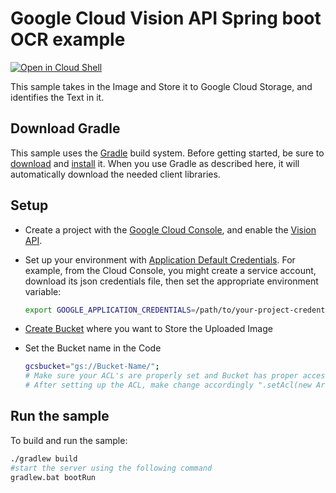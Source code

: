 # Google Cloud Vision API Spring boot OCR example

<a href="https://console.cloud.google.com/cloudshell/open?git_repo=https://github.com/GoogleCloudPlatform/java-docs-samples&page=editor&open_in_editor=vision/landmark-detection/README.md">
<img alt="Open in Cloud Shell" src ="http://gstatic.com/cloudssh/images/open-btn.png"></a>

This sample takes in the Image and Store it to Google Cloud Storage, and
identifies the Text in it.

## Download Gradle

This sample uses the [Gradle][gradle] build system. Before getting started, be
sure to [download][gradle-download] and [install][gradle-install] it. When you use
Gradle as described here, it will automatically download the needed client
libraries.

[gradle]: https://gradle.org/install/
[gradle-download]: https://gradle.org/releases/
[gradle-install]: https://gradle.org/install/

## Setup
* Create a project with the [Google Cloud Console][cloud-console], and enable
  the [Vision API][vision-api].
* Set up your environment with [Application Default Credentials][adc]. For
    example, from the Cloud Console, you might create a service account,
    download its json credentials file, then set the appropriate environment
    variable:

    ```bash
    export GOOGLE_APPLICATION_CREDENTIALS=/path/to/your-project-credentials.json
    ```

* [Create Bucket](bucket-creation) where you want to Store the Uploaded Image

* Set the Bucket name in the Code

    ```bash
    gcsbucket="gs://Bucket-Name/";
    # Make sure your ACL's are properly set and Bucket has proper access to upload the Image
    # After setting up the ACL, make change accordingly ".setAcl(new ArrayList<>(Arrays.asList(Acl.of(User.ofAllUsers(), Role.READER)))).build(),"
    ```

[cloud-console]: https://console.cloud.google.com
[vision-api]: https://console.cloud.google.com/apis/api/vision.googleapis.com/overview?project=_
[adc]: https://cloud.google.com/docs/authentication#developer_workflow
[gcs]: https://cloud.google.com/storage/docs/overview
[bucket-creation]: https://cloud.google.com/storage/docs/creating-buckets

## Run the sample

To build and run the sample:

```bash
./gradlew build
#start the server using the following command
gradlew.bat bootRun

```
